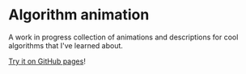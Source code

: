 # Algorithm animation

A work in progress collection of animations and descriptions for cool algorithms that I've learned about.

[Try it on GitHub pages](https://turtle77777777.github.io/algorithms/)!
